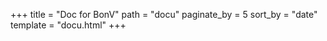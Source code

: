 +++
title = "Doc for BonV"
path = "docu"
paginate_by = 5
sort_by = "date"
template = "docu.html"
+++